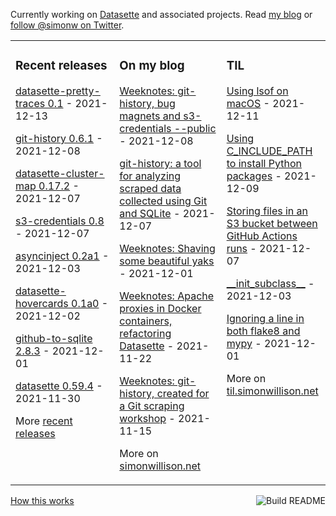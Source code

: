 Currently working on [Datasette](https://datasette.io/) and associated projects. Read [my blog](https://simonwillison.net/) or [follow @simonw on Twitter](https://twitter.com/simonw).

<table><tr><td valign="top" width="33%">

### Recent releases
<!-- recent_releases starts -->
[datasette-pretty-traces 0.1](https://github.com/simonw/datasette-pretty-traces/releases/tag/0.1) - 2021-12-13

[git-history 0.6.1](https://github.com/simonw/git-history/releases/tag/0.6.1) - 2021-12-08

[datasette-cluster-map 0.17.2](https://github.com/simonw/datasette-cluster-map/releases/tag/0.17.2) - 2021-12-07

[s3-credentials 0.8](https://github.com/simonw/s3-credentials/releases/tag/0.8) - 2021-12-07

[asyncinject 0.2a1](https://github.com/simonw/asyncinject/releases/tag/0.2a1) - 2021-12-03

[datasette-hovercards 0.1a0](https://github.com/simonw/datasette-hovercards/releases/tag/0.1a0) - 2021-12-02

[github-to-sqlite 2.8.3](https://github.com/dogsheep/github-to-sqlite/releases/tag/2.8.3) - 2021-12-01

[datasette 0.59.4](https://github.com/simonw/datasette/releases/tag/0.59.4) - 2021-11-30
<!-- recent_releases ends -->
More [recent releases](https://github.com/simonw/simonw/blob/main/releases.md)
</td><td valign="top" width="34%">

### On my blog
<!-- blog starts -->
[Weeknotes: git-history, bug magnets and s3-credentials --public](http://simonwillison.net/2021/Dec/8/weeknotes/) - 2021-12-08

[git-history: a tool for analyzing scraped data collected using Git and SQLite](http://simonwillison.net/2021/Dec/7/git-history/) - 2021-12-07

[Weeknotes: Shaving some beautiful yaks](http://simonwillison.net/2021/Dec/1/beautiful-yaks/) - 2021-12-01

[Weeknotes: Apache proxies in Docker containers, refactoring Datasette](http://simonwillison.net/2021/Nov/22/apache-proxies-datasette/) - 2021-11-22

[Weeknotes: git-history, created for a Git scraping workshop](http://simonwillison.net/2021/Nov/15/weeknotes-git-history/) - 2021-11-15
<!-- blog ends -->
More on [simonwillison.net](https://simonwillison.net/)
</td><td valign="top" width="33%">

### TIL
<!-- tils starts -->
[Using lsof on macOS](https://til.simonwillison.net/macos/lsof-macos) - 2021-12-11

[Using C\_INCLUDE\_PATH to install Python packages](https://til.simonwillison.net/python/using-c-include-path-to-install-python-packages) - 2021-12-09

[Storing files in an S3 bucket between GitHub Actions runs](https://til.simonwillison.net/github-actions/s3-bucket-github-actions) - 2021-12-07

[\_\_init\_subclass\_\_](https://til.simonwillison.net/python/init-subclass) - 2021-12-03

[Ignoring a line in both flake8 and mypy](https://til.simonwillison.net/python/ignore-both-flake8-and-mypy) - 2021-12-01
<!-- tils ends -->
More on [til.simonwillison.net](https://til.simonwillison.net/)
</td></tr></table>

<a href="https://github.com/simonw/simonw/actions"><img src="https://github.com/simonw/simonw/workflows/Build%20README/badge.svg" align="right" alt="Build README"></a> <a href="https://simonwillison.net/2020/Jul/10/self-updating-profile-readme/">How this works</a>
